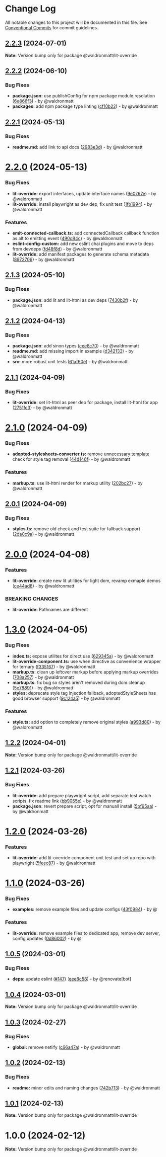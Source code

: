# Change Log

All notable changes to this project will be documented in this file.
See [Conventional Commits](https://conventionalcommits.org) for commit guidelines.

## [2.2.3](https://github.com/waldronmatt/groundwork/compare/@waldronmatt/lit-override@2.2.2...@waldronmatt/lit-override@2.2.3) (2024-07-01)

**Note:** Version bump only for package @waldronmatt/lit-override

## [2.2.2](https://github.com/waldronmatt/groundwork/compare/@waldronmatt/lit-override@2.2.1...@waldronmatt/lit-override@2.2.2) (2024-06-10)

### Bug Fixes

* **package.json:** use publishConfig for npm package module resolution ([6e866f3](https://github.com/waldronmatt/groundwork/commit/6e866f33c2906c65f085ff98f24e9cae21b0ded6)) - by @waldronmatt
* **packages:** add npm package type linting ([cf10b22](https://github.com/waldronmatt/groundwork/commit/cf10b228d90d1850726ad19013bfa4ced5aff018)) - by @waldronmatt

## [2.2.1](https://github.com/waldronmatt/groundwork/compare/@waldronmatt/lit-override@2.2.0...@waldronmatt/lit-override@2.2.1) (2024-05-13)

### Bug Fixes

* **readme.md:** add link to api docs ([2983e3d](https://github.com/waldronmatt/groundwork/commit/2983e3dfe8862bed1afc4ffffc9ff2445d29b560)) - by @waldronmatt

# [2.2.0](https://github.com/waldronmatt/groundwork/compare/@waldronmatt/lit-override@2.1.3...@waldronmatt/lit-override@2.2.0) (2024-05-13)

### Bug Fixes

* **lit-override:** export interfaces, update interface names ([9e0767e](https://github.com/waldronmatt/groundwork/commit/9e0767e3944886027d25649a54ce18bdf388a054)) - by @waldronmatt
* **lit-override:** install playwright as dev dep, fix unit test ([1fb1994](https://github.com/waldronmatt/groundwork/commit/1fb19945cc019e53d7b346bd0d368c21e54e611f)) - by @waldronmatt

### Features

* **emit-connected-callback.ts:** add connectedCallback callback function as alt to emitting event ([490d84c](https://github.com/waldronmatt/groundwork/commit/490d84c0d4e1191b23c7fb7adfb9926445392746)) - by @waldronmatt
* **eslint-config-custom:** add new eslint chai plugins and move to deps from devdeps ([fd48f8d](https://github.com/waldronmatt/groundwork/commit/fd48f8db669d59fcee7306ea9310ac0de78439be)) - by @waldronmatt
* **lit-override:** add manifest packages to generate schema metadata ([8972706](https://github.com/waldronmatt/groundwork/commit/897270638de0a3db44933fb613a95558bc72e348)) - by @waldronmatt

## [2.1.3](https://github.com/waldronmatt/groundwork/compare/@waldronmatt/lit-override@2.1.2...@waldronmatt/lit-override@2.1.3) (2024-05-10)

### Bug Fixes

* **package.json:** add lit and lit-html as dev deps ([7430b2f](https://github.com/waldronmatt/groundwork/commit/7430b2f0127e280c74ca7766e01f3fa5494625e9)) - by @waldronmatt

## [2.1.2](https://github.com/waldronmatt/groundwork/compare/@waldronmatt/lit-override@2.1.1...@waldronmatt/lit-override@2.1.2) (2024-04-13)

### Bug Fixes

* **package.json:** add sinon types ([cee8c70](https://github.com/waldronmatt/groundwork/commit/cee8c70ea07644093a18f9748bf1edc2f1b07e12)) - by @waldronmatt
* **readme.md:** add missing import in example ([d342132](https://github.com/waldronmatt/groundwork/commit/d3421321152f78a0f23e97ca5ad720b74cc2ae23)) - by @waldronmatt
* **src:** more robust unit tests ([61af60e](https://github.com/waldronmatt/groundwork/commit/61af60e94b4f1e34da9e48030b0f3a2694c82595)) - by @waldronmatt

## [2.1.1](https://github.com/waldronmatt/groundwork/compare/@waldronmatt/lit-override@2.1.0...@waldronmatt/lit-override@2.1.1) (2024-04-09)

### Bug Fixes

* **lit-override:** set lit-html as peer dep for package, install lit-html for app ([2751fc3](https://github.com/waldronmatt/groundwork/commit/2751fc30a59edb94c442b1407fcf6c9991d8f299)) - by @waldronmatt

# [2.1.0](https://github.com/waldronmatt/groundwork/compare/@waldronmatt/lit-override@2.0.1...@waldronmatt/lit-override@2.1.0) (2024-04-09)

### Bug Fixes

* **adopted-stylesheets-converter.ts:** remove unnecessary template check for style tag removal ([44d146f](https://github.com/waldronmatt/groundwork/commit/44d146fb705ee2edaa52de90a23ec9235cc50c8d)) - by @waldronmatt

### Features

* **markup.ts:** use lit-html render for markup utility ([202bc27](https://github.com/waldronmatt/groundwork/commit/202bc27e786b80cbb7f03e46d211a3d1d5b88e0c)) - by @waldronmatt

## [2.0.1](https://github.com/waldronmatt/groundwork/compare/@waldronmatt/lit-override@2.0.0...@waldronmatt/lit-override@2.0.1) (2024-04-09)

### Bug Fixes

* **styles.ts:** remove old check and test suite for fallback support ([2da0c9a](https://github.com/waldronmatt/groundwork/commit/2da0c9aa5db8ab777417581a375a5456f297f242)) - by @waldronmatt

# [2.0.0](https://github.com/waldronmatt/groundwork/compare/@waldronmatt/lit-override@1.3.0...@waldronmatt/lit-override@2.0.0) (2024-04-08)

### Features

* **lit-override:** create new lit utilities for light dom, revamp exmaple demos ([ce44ad8](https://github.com/waldronmatt/groundwork/commit/ce44ad86c4399fa1fb6226171fd511a1b36ceeb0)) - by @waldronmatt

### BREAKING CHANGES

* **lit-override:** Pathnames are different

# [1.3.0](https://github.com/waldronmatt/groundwork/compare/@waldronmatt/lit-override@1.2.2...@waldronmatt/lit-override@1.3.0) (2024-04-05)

### Bug Fixes

* **index.ts:** expose utilites for direct use ([629345a](https://github.com/waldronmatt/groundwork/commit/629345a1654423fbd8477ba5e32ab0d14f07538f)) - by @waldronmatt
* **lit-override-component.ts:** use when directive as convenience wrapper for ternary ([f335167](https://github.com/waldronmatt/groundwork/commit/f3351679025cc7312905ada928e0569fe020cbd7)) - by @waldronmatt
* **markup.ts:** clean up leftover markup before applying markup overrides ([708a257](https://github.com/waldronmatt/groundwork/commit/708a2577b5b9dbf80c395da8990be2c82a4b6795)) - by @waldronmatt
* **markup.ts:** fix bug so styles aren't removed during dom cleanup ([5e78891](https://github.com/waldronmatt/groundwork/commit/5e78891ba7f88902e1823121760b5c155c0eb4df)) - by @waldronmatt
* **styles:** deprecate style tag injection fallback, adoptedStyleSheets has good browser support ([9c124a5](https://github.com/waldronmatt/groundwork/commit/9c124a5165f9b649c79686e3f0bb61d7daf20d5e)) - by @waldronmatt

### Features

* **style.ts:** add option to completely remove original styles ([a993d80](https://github.com/waldronmatt/groundwork/commit/a993d803ab7f3285684a2973a5f88e753f8a7798)) - by @waldronmatt

## [1.2.2](https://github.com/waldronmatt/groundwork/compare/@waldronmatt/lit-override@1.2.1...@waldronmatt/lit-override@1.2.2) (2024-04-01)

**Note:** Version bump only for package @waldronmatt/lit-override

## [1.2.1](https://github.com/waldronmatt/groundwork/compare/@waldronmatt/lit-override@1.2.0...@waldronmatt/lit-override@1.2.1) (2024-03-26)

### Bug Fixes

* **lit-override:** add prepare playwright script, add separate test watch scripts, fix readme link ([bb9055e](https://github.com/waldronmatt/groundwork/commit/bb9055e1909a0d06969462548a2a775d400f7acb)) - by @waldronmatt
* **package.json:** revert prepare script, opt for manuall install ([5bf95aa](https://github.com/waldronmatt/groundwork/commit/5bf95aa04ac48295a74cd433421bbe79edbbc674)) - by @waldronmatt

# [1.2.0](https://github.com/waldronmatt/groundwork/compare/@waldronmatt/lit-override@1.1.0...@waldronmatt/lit-override@1.2.0) (2024-03-26)

### Features

* **lit-override:** add lit-override component unit test and set up repo with playwright ([5feec87](https://github.com/waldronmatt/groundwork/commit/5feec87948a51fdafe2d94c4dd7b60d633d020c1)) - by @waldronmatt

# [1.1.0](https://github.com/waldronmatt/groundwork/compare/@waldronmatt/lit-override@1.0.5...@waldronmatt/lit-override@1.1.0) (2024-03-26)

### Bug Fixes

* **examples:** remove example files and update configs ([43f0984](https://github.com/waldronmatt/groundwork/commit/43f09843ea64a932fc6a283a4cc8eec9a6bdb3a5)) - by @

### Features

* **lit-override:** remove example files to dedicated app, remove dev server, config updates ([0d86002](https://github.com/waldronmatt/groundwork/commit/0d86002bff3f816f019a81b9ddc6f3c28a480cdc)) - by @

## [1.0.5](https://github.com/waldronmatt/groundwork/compare/@waldronmatt/lit-override@1.0.4...@waldronmatt/lit-override@1.0.5) (2024-03-01)

### Bug Fixes

* **deps:** update eslint ([#147](https://github.com/waldronmatt/groundwork/issues/147)) ([eee8c58](https://github.com/waldronmatt/groundwork/commit/eee8c58660c863f2588ed8a79ddd9259b1942aaf)) - by @renovate[bot]

## [1.0.4](https://github.com/waldronmatt/groundwork/compare/@waldronmatt/lit-override@1.0.3...@waldronmatt/lit-override@1.0.4) (2024-03-01)

**Note:** Version bump only for package @waldronmatt/lit-override

## [1.0.3](https://github.com/waldronmatt/groundwork/compare/@waldronmatt/lit-override@1.0.2...@waldronmatt/lit-override@1.0.3) (2024-02-27)

### Bug Fixes

* **global:** remove netlify ([c66a47a](https://github.com/waldronmatt/groundwork/commit/c66a47a020530a6c1f809e658c5d4f44ae98bf58)) - by @waldronmatt

## [1.0.2](https://github.com/waldronmatt/groundwork/compare/@waldronmatt/lit-override@1.0.1...@waldronmatt/lit-override@1.0.2) (2024-02-13)

### Bug Fixes

* **readme:** minor edits and naming changes ([742b713](https://github.com/waldronmatt/groundwork/commit/742b713484a539f00f4266fda96f6638c1f2d1f4)) - by @waldronmatt

## [1.0.1](https://github.com/waldronmatt/groundwork/compare/@waldronmatt/lit-override@1.0.0...@waldronmatt/lit-override@1.0.1) (2024-02-13)

**Note:** Version bump only for package @waldronmatt/lit-override

# 1.0.0 (2024-02-12)

**Note:** Version bump only for package @waldronmatt/lit-override
